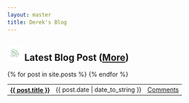 ```yaml
---
layout: master
title: Derek's Blog
---
```


<div class='home_box' id='home_left'>
  <h2><a href='http://feeds.feedburner.com/derek0883n' class='float-right'><img src='/images/subscribe-icon.gif' alt='Subscribe'/></a> Latest Blog Post (<a href='/'>More</a>)</h2>
  
<table class='post-list'>
{% for post in site.posts %}
    <tr>
      <th><a href='{{ post.url }}'>{{ post.title }}</a></th>
      <td>{{ post.date | date_to_string }}</td>
      <td><a href='{{post.url}}#disqus_thread'>Comments</a></td>
    </tr>
{% endfor %}
</table>
</div>
